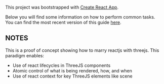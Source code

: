 This project was bootstrapped with [Create React App](https://github.com/facebookincubator/create-react-app).

Below you will find some information on how to perform common tasks.<br>
You can find the most recent version of this guide [here](https://github.com/facebookincubator/create-react-app/blob/master/packages/react-scripts/template/README.md).

## NOTES

This is a proof of concept showing how to marry reactjs with threejs. This paradigm enables:
- Use of react lifecycles in ThreeJS components
- Atomic control of what is being rendered, how, and when
- Use of react context for key ThreeJS elements like scene

